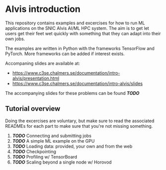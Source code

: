# Alvis introduction
This repository contains examples and excercises for how to run ML applications on the
SNIC Alvis AI/ML HPC system. The aim is to get let users get their feet wet
quickly with something that they can adapt into their own jobs.

The examples are written in Python with the frameworks TensorFlow and PyTorch. More
frameworks can be added if interest exists.

Accompaning slides are available at:
 * <https://www.c3se.chalmers.se/documentation/intro-alvis/presentation.html>
 * <https://www.c3se.chalmers.se/documentation/intro-alvis/slides>

The accompanying slides for these problems can be found 
***TODO***
## Tutorial overview
Doing the excercises are voluntary, but make sure to read the associated READMEs for
each part to make sure that you're not missing something.

1. ***TODO*** Connecting and submitting jobs
2. ***TODO*** A simple ML example on the GPU
3. ***TODO*** Loading data: provided, your own and from the web
4. ***TODO*** Checkpointing
5. ***TODO*** Profiling w/ TensorBoard
6. ***TODO*** Scaling beyond a single node w/ Horovod
